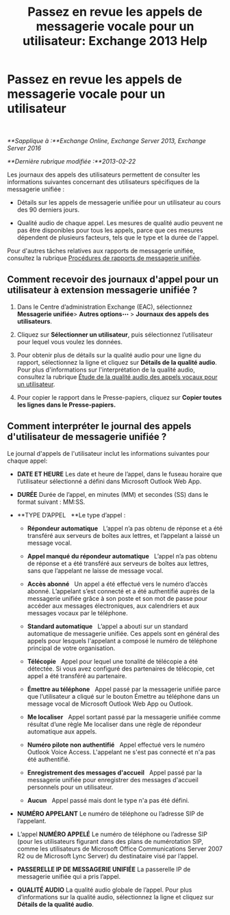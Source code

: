 ﻿---
title: 'Passez en revue les appels de messagerie vocale pour un utilisateur: Exchange 2013 Help'
TOCTitle: Passez en revue les appels de messagerie vocale pour un utilisateur
ms:assetid: 95768fe3-3ae2-43bd-9cbf-18c3b85c4592
ms:mtpsurl: https://technet.microsoft.com/fr-fr/library/JJ659070(v=EXCHG.150)
ms:contentKeyID: 50555455
ms.date: 05/23/2018
mtps_version: v=EXCHG.150
ms.translationtype: MT
---

# Passez en revue les appels de messagerie vocale pour un utilisateur

 

_**Sapplique à :**Exchange Online, Exchange Server 2013, Exchange Server 2016_

_**Dernière rubrique modifiée :**2013-02-22_

Les journaux des appels des utilisateurs permettent de consulter les informations suivantes concernant des utilisateurs spécifiques de la messagerie unifiée :

  - Détails sur les appels de messagerie unifiée pour un utilisateur au cours des 90 derniers jours.

  - Qualité audio de chaque appel. Les mesures de qualité audio peuvent ne pas être disponibles pour tous les appels, parce que ces mesures dépendent de plusieurs facteurs, tels que le type et la durée de l'appel.

Pour d'autres tâches relatives aux rapports de messagerie unifiée, consultez la rubrique [Procédures de rapports de messagerie unifiée](um-reports-procedures-exchange-2013-help.md).

## Comment recevoir des journaux d'appel pour un utilisateur à extension messagerie unifiée ?

1.  Dans le Centre d’administration Exchange (EAC), sélectionnez **Messagerie unifiée**\> **Autres options**![Icône Options supplémentaires](images/JJ150550.5381819e-3b21-4873-8714-e9b956290b28(EXCHG.150).gif "Icône Options supplémentaires") \> **Journaux des appels des utilisateurs**.

2.  Cliquez sur **Sélectionner un utilisateur**, puis sélectionnez l’utilisateur pour lequel vous voulez les données.

3.  Pour obtenir plus de détails sur la qualité audio pour une ligne du rapport, sélectionnez la ligne et cliquez sur **Détails de la qualité audio**. Pour plus d'informations sur l'interprétation de la qualité audio, consultez la rubrique [Étude de la qualité audio des appels vocaux pour un utilisateur](investigate-the-audio-quality-of-voice-calls-for-a-user-exchange-2013-help.md).

4.  Pour copier le rapport dans le Presse-papiers, cliquez sur **Copier toutes les lignes dans le Presse-papiers.**

## Comment interpréter le journal des appels d'utilisateur de messagerie unifiée ?

Le journal d'appels de l'utilisateur inclut les informations suivantes pour chaque appel:

  - **DATE ET HEURE** Les date et heure de l’appel, dans le fuseau horaire que l’utilisateur sélectionné a défini dans Microsoft Outlook Web App.

  - **DURÉE** Durée de l’appel, en minutes (MM) et secondes (SS) dans le format suivant : MM:SS.

  - **TYPE D’APPEL   **Le type d’appel :
    
      - **Répondeur automatique**   L’appel n’a pas obtenu de réponse et a été transféré aux serveurs de boîtes aux lettres, et l’appelant a laissé un message vocal.
    
      - **Appel manqué du répondeur automatique**   L’appel n’a pas obtenu de réponse et a été transféré aux serveurs de boîtes aux lettres, sans que l’appelant ne laisse de message vocal.
    
      - **Accès abonné**   Un appel a été effectué vers le numéro d’accès abonné. L’appelant s’est connecté et a été authentifié auprès de la messagerie unifiée grâce à son poste et son mot de passe pour accéder aux messages électroniques, aux calendriers et aux messages vocaux par le téléphone.
    
      - **Standard automatique**   L’appel a abouti sur un standard automatique de messagerie unifiée. Ces appels sont en général des appels pour lesquels l'appelant a composé le numéro de téléphone principal de votre organisation.
    
      - **Télécopie**   Appel pour lequel une tonalité de télécopie a été détectée. Si vous avez configuré des partenaires de télécopie, cet appel a été transféré au partenaire.
    
      - **Émettre au téléphone**   Appel passé par la messagerie unifiée parce que l’utilisateur a cliqué sur le bouton Émettre au téléphone dans un message vocal de Microsoft Outlook Web App ou Outlook.
    
      - **Me localiser**   Appel sortant passé par la messagerie unifiée comme résultat d’une règle Me localiser dans une règle de répondeur automatique aux appels.
    
      - **Numéro pilote non authentifié**   Appel effectué vers le numéro Outlook Voice Access. L'appelant ne s'est pas connecté et n'a pas été authentifié.
    
      - **Enregistrement des messages d'accueil**   Appel passé par la messagerie unifiée pour enregistrer des messages d'accueil personnels pour un utilisateur.
    
      - **Aucun**   Appel passé mais dont le type n'a pas été défini.

  - **NUMÉRO APPELANT** Le numéro de téléphone ou l’adresse SIP de l’appelant.

  - L’appel **NUMÉRO APPELÉ** Le numéro de téléphone ou l’adresse SIP (pour les utilisateurs figurant dans des plans de numérotation SIP, comme les utilisateurs de Microsoft Office Communications Server 2007 R2 ou de Microsoft Lync Server) du destinataire visé par l’appel.

  - **PASSERELLE IP DE MESSAGERIE UNIFIÉE** La passerelle IP de messagerie unifiée qui a pris l’appel.

  - **QUALITÉ AUDIO** La qualité audio globale de l’appel. Pour plus d’informations sur la qualité audio, sélectionnez la ligne et cliquez sur **Détails de la qualité audio**.

